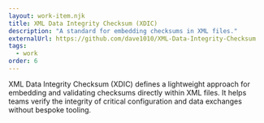 ```yaml
---
layout: work-item.njk
title: XML Data Integrity Checksum (XDIC)
description: "A standard for embedding checksums in XML files."
externalUrl: https://github.com/dave1010/XML-Data-Integrity-Checksum
tags:
  - work
order: 6
---
```

XML Data Integrity Checksum (XDIC) defines a lightweight approach for embedding and validating checksums directly within XML
files. It helps teams verify the integrity of critical configuration and data exchanges without bespoke tooling.
